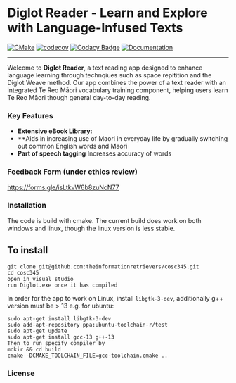 # Diglot Reader - Learn and Explore with Language-Infused Texts

[![CMake](https://github.com/theinformationretrievers/cosc345/actions/workflows/windows.yml/badge.svg)](https://github.com/theinformationretrievers/cosc345/actions/workflows/windows.yml)
[![codecov](https://codecov.io/gh/theinformationretrievers/cosc345/branch/main/graph/badge.svg)](https://app.codecov.io/gh/theinformationretrievers/cosc345)
[![Codacy Badge](https://app.codacy.com/project/badge/Grade/8e10b54517ff492bb5c0649f71236a66)](https://app.codacy.com/gh/theinformationretrievers/cosc345/dashboard?utm_source=gh&utm_medium=referral&utm_content=&utm_campaign=Badge_grade)
[![Documentation](https://codedocs.xyz/theinformationretrievers/cosc345.svg)](https://codedocs.xyz/theinformationretrievers/cosc345/)

---

Welcome to **Diglot Reader**, a text reading app designed to enhance language learning through technqiues such as space repitition and the Diglot Weave method. Our app combines the power of a text reader with an integrated Te Reo Māori vocabulary training component, helping users learn Te Reo Māori though general day-to-day reading.

### Key Features

- **Extensive eBook Library:**
- \*\*Aids in increasing use of Maori in everyday life by gradually switching out common English words and Maori
- **Part of speech tagging** Increases accuracy of words

### Feedback Form (under ethics review)

https://forms.gle/isLtkvW6b8zuNcN77

### Installation

The code is build with cmake. The current build does work on both windows and linux, though the linux version is less stable.

## To install

```
git clone git@github.com:theinformationretrievers/cosc345.git
cd cosc345
open in visual studio
run Diglot.exe once it has compiled

```

In order for the app to work on Linux, install `libgtk-3-dev`, additionally g++ version must be > 13 e.g. for ubuntu:

```
sudo apt-get install libgtk-3-dev
sudo add-apt-repository ppa:ubuntu-toolchain-r/test
sudo apt-get update
sudo apt-get install gcc-13 g++-13
Then to run specify compiler by 
mdkir && cd build
cmake -DCMAKE_TOOLCHAIN_FILE=gcc-toolchain.cmake ..

```

### License
